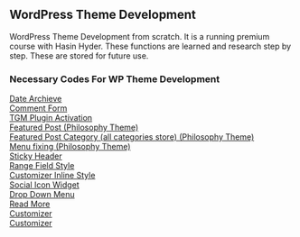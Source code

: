 ## WordPress Theme Development 
WordPress Theme Development from scratch. It is a running premium course with Hasin Hyder. These functions are learned and research step by step. These are stored for future use.

### Necessary Codes For WP Theme Development
<a href="https://github.com/zmfoundation/Wordpress/blob/master/custom-query.php%20(get_posts%20with%20pagination)">Date Archieve</a>
<br>
<a href="https://github.com/zmfoundation/Wordpress/blob/master/wordpress%20comment%20form">Comment Form</a>
<br>
<a href="https://github.com/zmfoundation/Wordpress/blob/master/TGM%20Plugin">TGM Plugin Activation</a>
<br>
<a href="https://github.com/zmfoundation/Wordpress/blob/master/featured-post">Featured Post (Philosophy Theme)</a>
<br>
<a href="https://github.com/zmfoundation/Wordpress/blob/master/all-categories">Featured Post Category (all categories store) (Philosophy Theme)</a>
<br>
<a href="https://github.com/zmfoundation/Wordpress/blob/master/Philosophy%20Menu">Menu fixing (Philosophy Theme)</a> <br>
<a href="https://github.com/zmfoundation/Wordpress/blob/master/Sticky%20Header">Sticky Header</a> <br>
<a href="https://github.com/zmfoundation/Wordpress/blob/master/range-style">Range Field Style </a> <br>
<a href="https://github.com/zmfoundation/Wordpress/blob/master/inline_style_for_customizer">Customizer Inline Style</a> <br>
<a href="https://github.com/zmfoundation/Wordpress/blob/master/Social_icon_widget">Social Icon Widget </a> <br>
<a href="https://github.com/zmfoundation/Wordpress/blob/master/drop-down-menu">Drop Down Menu</a> <br>
<a href="https://github.com/zmfoundation/Wordpress/blob/master/read-more">Read More</a> <br>
<a href="https://github.com/zmfoundation/Wordpress/blob/master/customzer">Customizer</a> <br>
<a href="https://github.com/zmfoundation/Wordpress/blob/master/CTP-Conditionally-Search">Customizer</a> <br>
